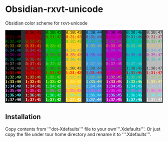 Obsidian-rxvt-unicode
=====================

Obsidian color scheme for rxvt-unicode

![Colors](./resources/obsidian-rxvt-unicode.png)

Installation
------------
Copy contents from '''dot-Xdefaults''' file to your own'''.Xdefaults'''.
Or just copy the file under tour home directory and rename it to '''.Xdefaults'''.
